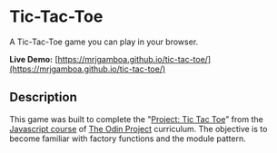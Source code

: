 # Tic-Tac-Toe

A Tic-Tac-Toe game you can play in your browser.

**Live Demo:** [https://mrjgamboa.github.io/tic-tac-toe/](https://mrjgamboa.github.io/tic-tac-toe/)

## Description

This game was built to complete the "[Project: Tic Tac Toe](https://www.theodinproject.com/paths/full-stack-javascript/courses/javascript/lessons/tic-tac-toe)" from the [Javascript course](https://www.theodinproject.com/paths/full-stack-javascript/courses/javascript) of [The Odin Project](https://www.theodinproject.com/) curriculum. The objective is to become familiar with factory functions and the module pattern.
